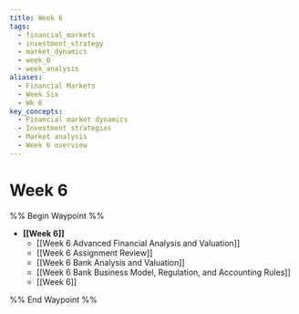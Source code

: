 ```yaml
---
title: Week 6
tags:
  - financial_markets
  - investment_strategy
  - market_dynamics
  - week_6
  - week_analysis
aliases:
  - Financial Markets
  - Week Six
  - Wk 6
key_concepts:
  - Financial market dynamics
  - Investment strategies
  - Market analysis
  - Week 6 overview
---
```


# Week 6
%% Begin Waypoint %%
- **[[Week 6]]**
	- [[Week 6 Advanced Financial Analysis and Valuation]]
	- [[Week 6 Assignment Review]]
	- [[Week 6 Bank Analysis and Valuation]]
	- [[Week 6 Bank Business Model,      Regulation,      and Accounting Rules]]
	- [[Week 6]]

%% End Waypoint %%

